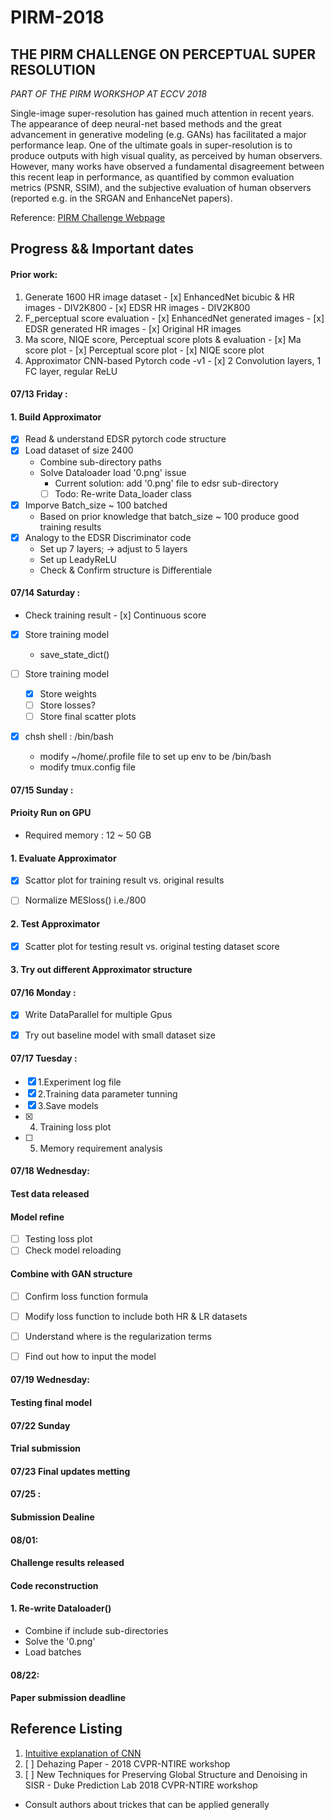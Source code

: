 # PIRM-2018

## THE PIRM CHALLENGE ON PERCEPTUAL SUPER RESOLUTION

*PART OF THE PIRM WORKSHOP AT ECCV 2018* 

Single-image super-resolution has gained much attention in recent years. The appearance of deep neural-net based methods and the great advancement in generative modeling (e.g. GANs) has facilitated a major performance leap. One of the ultimate goals in super-resolution is to produce outputs with high visual quality, as perceived by human observers. However, many works have observed a fundamental disagreement between this recent leap in performance, as quantified by common evaluation metrics (PSNR, SSIM), and the subjective evaluation of human observers (reported e.g. in the SRGAN and EnhanceNet papers).

Reference:
[PIRM Challenge Webpage](https://www.pirm2018.org/PIRM-SR.html)



## Progress && Important dates

#### Prior work: 
  1. Generate 1600 HR image dataset 
    - [x] EnhancedNet bicubic & HR images - DIV2K800 
    - [x] EDSR HR images - DIV2K800
  2. F_perceptual score evaluation 
    - [x] EnhancedNet generated images
    - [x] EDSR generated HR images 
    - [x] Original HR images 
  3. Ma score, NIQE score, Perceptual score plots & evaluation 
    - [x] Ma score plot
    - [x] Perceptual score plot 
    - [x] NIQE score plot
  4. Approximator CNN-based Pytorch code -v1
    - [x] 2 Convolution layers, 1 FC layer, regular ReLU 
  
  
#### 07/13 Friday : 
#### 1. Build Approximator 
  - [x] Read & understand EDSR pytorch code structure
  - [x] Load dataset of size 2400
    - Combine sub-directory paths 
    - Solve Dataloader load '0.png' issue 
      - Current solution: add '0.png' file to edsr sub-directory
      - [ ] Todo: Re-write Data_loader class
  - [x] Imporve Batch_size ~ 100 batched 
    -  Based on prior knowledge that batch_size ~ 100 produce good training results 
  - [x] Analogy to the EDSR Discriminator code 
    - Set up 7 layers; -> adjust to 5 layers 
    - Set up LeadyReLU 
    - Check & Confirm structure is Differentiale 

  
  
#### 07/14 Saturday : 
  -  Check training result 
    - [x] Continuous score 
  - [x] Store training model
    - save_state_dict()

  - [ ] Store training model
    - [x] Store weights 
    - [ ] Store losses? 
    - [ ] Store final scatter plots
  - [x] chsh shell : /bin/bash 
    - modify ~/home/.profile file to set up env to be /bin/bash 
    - modify tmux.config file 


#### 07/15 Sunday : 
#### Prioity Run on GPU
  - Required memory : 12 ~ 50 GB
  
#### 1. Evaluate Approximator
  - [x] Scattor plot for training result vs. original results 
  - [ ] Normalize MESloss() i.e./800

  
#### 2. Test Approximator
  - [x] Scatter plot for testing result vs. original testing dataset score 

#### 3. Try out different Approximator structure 



#### 07/16 Monday : 
- [x] Write DataParallel for multiple Gpus
  
- [x] Try out baseline model with small dataset size 


#### 07/17 Tuesday : 

- [x] 1.Experiment log file
- [x] 2.Training data parameter tunning 
- [x] 3.Save models 
- [x] 4. Training loss plot
- [ ] 5. Memory requirement analysis 


#### 07/18 Wednesday: 
#### Test data released 

#### Model refine
- [ ] Testing loss plot
- [ ] Check model reloading 

#### Combine with GAN structure 
  - [ ] Confirm loss function formula 
  - [ ] Modify loss function to include both HR & LR datasets
  - [ ] Understand where is the regularization terms
  - [ ] Find out how to input the model 


#### 07/19 Wednesday: 
#### Testing final model 


#### 07/22 Sunday 
#### Trial submission 


#### 07/23 Final updates metting 


#### 07/25 :
#### Submission Dealine 


#### 08/01: 
#### Challenge results released 
#### Code reconstruction 
#### 1. Re-write Dataloader()
  - Combine if include sub-directories
  - Solve the '0.png'
  - Load batches 

#### 08/22: 
#### Paper submission deadline 


## Reference Listing
1. [Intuitive explanation of CNN](https://ujjwalkarn.me/2016/08/11/intuitive-explanation-convnets/) 
2. [ ] Dehazing Paper - 2018 CVPR-NTIRE workshop 
3. [ ] New Techniques for Preserving Global Structure and Denoising in SISR - Duke Prediction Lab 2018 CVPR-NTIRE workshop
  - Consult authors about trickes that can be applied generally 
